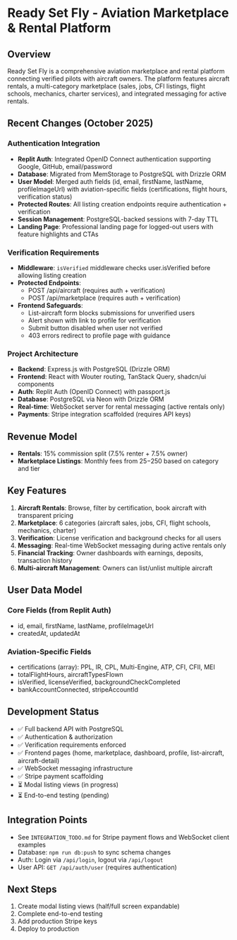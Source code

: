 # Ready Set Fly - Aviation Marketplace & Rental Platform

## Overview
Ready Set Fly is a comprehensive aviation marketplace and rental platform connecting verified pilots with aircraft owners. The platform features aircraft rentals, a multi-category marketplace (sales, jobs, CFI listings, flight schools, mechanics, charter services), and integrated messaging for active rentals.

## Recent Changes (October 2025)

### Authentication Integration
- **Replit Auth**: Integrated OpenID Connect authentication supporting Google, GitHub, email/password
- **Database**: Migrated from MemStorage to PostgreSQL with Drizzle ORM
- **User Model**: Merged auth fields (id, email, firstName, lastName, profileImageUrl) with aviation-specific fields (certifications, flight hours, verification status)
- **Protected Routes**: All listing creation endpoints require authentication + verification
- **Session Management**: PostgreSQL-backed sessions with 7-day TTL
- **Landing Page**: Professional landing page for logged-out users with feature highlights and CTAs

### Verification Requirements
- **Middleware**: `isVerified` middleware checks user.isVerified before allowing listing creation
- **Protected Endpoints**:
  - POST /api/aircraft (requires auth + verification)
  - POST /api/marketplace (requires auth + verification)
- **Frontend Safeguards**: 
  - List-aircraft form blocks submissions for unverified users
  - Alert shown with link to profile for verification
  - Submit button disabled when user not verified
  - 403 errors redirect to profile page with guidance

### Project Architecture
- **Backend**: Express.js with PostgreSQL (Drizzle ORM)
- **Frontend**: React with Wouter routing, TanStack Query, shadcn/ui components
- **Auth**: Replit Auth (OpenID Connect) with passport.js
- **Database**: PostgreSQL via Neon with Drizzle ORM
- **Real-time**: WebSocket server for rental messaging (active rentals only)
- **Payments**: Stripe integration scaffolded (requires API keys)

## Revenue Model
- **Rentals**: 15% commission split (7.5% renter + 7.5% owner)
- **Marketplace Listings**: Monthly fees from $25-$250 based on category and tier

## Key Features
1. **Aircraft Rentals**: Browse, filter by certification, book aircraft with transparent pricing
2. **Marketplace**: 6 categories (aircraft sales, jobs, CFI, flight schools, mechanics, charter)
3. **Verification**: License verification and background checks for all users
4. **Messaging**: Real-time WebSocket messaging during active rentals only
5. **Financial Tracking**: Owner dashboards with earnings, deposits, transaction history
6. **Multi-aircraft Management**: Owners can list/unlist multiple aircraft

## User Data Model
### Core Fields (from Replit Auth)
- id, email, firstName, lastName, profileImageUrl
- createdAt, updatedAt

### Aviation-Specific Fields
- certifications (array): PPL, IR, CPL, Multi-Engine, ATP, CFI, CFII, MEI
- totalFlightHours, aircraftTypesFlown
- isVerified, licenseVerified, backgroundCheckCompleted
- bankAccountConnected, stripeAccountId

## Development Status
- ✅ Full backend API with PostgreSQL
- ✅ Authentication & authorization
- ✅ Verification requirements enforced
- ✅ Frontend pages (home, marketplace, dashboard, profile, list-aircraft, aircraft-detail)
- ✅ WebSocket messaging infrastructure
- ✅ Stripe payment scaffolding
- ⏳ Modal listing views (in progress)
- ⏳ End-to-end testing (pending)

## Integration Points
- See `INTEGRATION_TODO.md` for Stripe payment flows and WebSocket client examples
- Database: `npm run db:push` to sync schema changes
- Auth: Login via `/api/login`, logout via `/api/logout`
- User API: `GET /api/auth/user` (requires authentication)

## Next Steps
1. Create modal listing views (half/full screen expandable)
2. Complete end-to-end testing
3. Add production Stripe keys
4. Deploy to production
